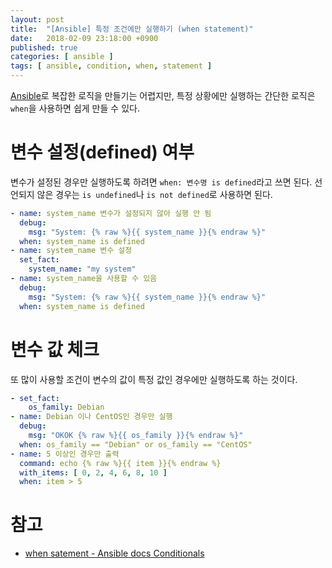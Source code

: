 ```yaml
---
layout: post
title:  "[Ansible] 특정 조건에만 실행하기 (when statement)"
date:   2018-02-09 23:18:00 +0900
published: true
categories: [ ansible ]
tags: [ ansible, condition, when, statement ]
---
```


[Ansible](https://www.ansible.com/)로 복잡한 로직을 만들기는 어렵지만, 특정 상황에만 실행하는 간단한 로직은 `when`을 사용하면 쉽게 만들 수 있다.


# 변수 설정(defined) 여부

변수가 설정된 경우만 실행하도록 하려면 `when: 변수명 is defined`라고 쓰면 된다. 선언되지 않은 경우는 `is undefined`나 `is not defined`로 사용하면 된다.

```yaml
- name: system_name 변수가 설정되지 않아 실행 안 됨
  debug:
    msg: "System: {% raw %}{{ system_name }}{% endraw %}"
  when: system_name is defined
- name: system_name 변수 설정
  set_fact:
    system_name: "my system"
- name: system_name을 사용할 수 있음
  debug:
    msg: "System: {% raw %}{{ system_name }}{% endraw %}"
  when: system_name is defined
```


# 변수 값 체크

또 많이 사용할 조건이 변수의 값이 특정 값인 경우에만 실행하도록 하는 것이다.

```yaml
- set_fact:
    os_family: Debian
- name: Debian 이나 CentOS인 경우만 실행
  debug:
    msg: "OKOK {% raw %}{{ os_family }}{% endraw %}"
  when: os_family == "Debian" or os_family == "CentOS"
- name: 5 이상인 경우만 출력
  command: echo {% raw %}{{ item }}{% endraw %}
  with_items: [ 0, 2, 4, 6, 8, 10 ]
  when: item > 5
```


# 참고

- [when satement - Ansible docs Conditionals](http://docs.ansible.com/ansible/latest/playbooks_conditionals.html#the-when-statement)
